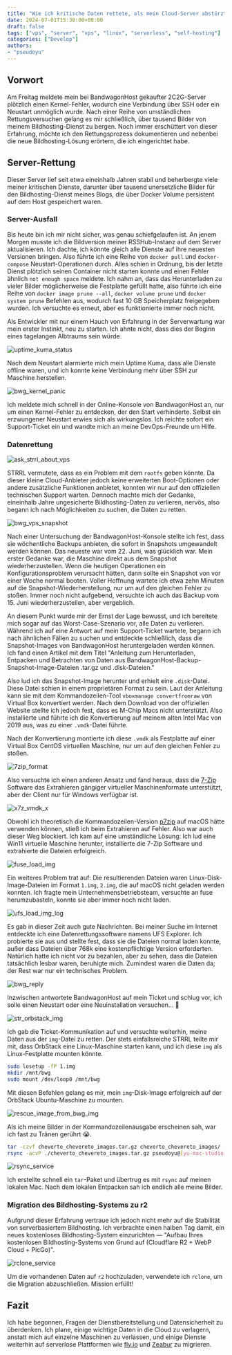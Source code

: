 ```yaml
---
title: "Wie ich kritische Daten rettete, als mein Cloud-Server abstürzte"
date: 2024-07-01T15:30:00+08:00
draft: false
tags: ["vps", "server", "vps", "linux", "serverless", "self-hosting"]
categories: ["Develop"]
authors:
- "pseudoyu"
---
```


## Vorwort

Am Freitag meldete mein bei BandwagonHost gekaufter 2C2G-Server plötzlich einen Kernel-Fehler, wodurch eine Verbindung über SSH oder ein Neustart unmöglich wurde. Nach einer Reihe von umständlichen Rettungsversuchen gelang es mir schließlich, über tausend Bilder von meinem Bildhosting-Dienst zu bergen. Noch immer erschüttert von dieser Erfahrung, möchte ich den Rettungsprozess dokumentieren und nebenbei die neue Bildhosting-Lösung erörtern, die ich eingerichtet habe.

## Server-Rettung

Dieser Server lief seit etwa eineinhalb Jahren stabil und beherbergte viele meiner kritischen Dienste, darunter über tausend unersetzliche Bilder für den Bildhosting-Dienst meines Blogs, die über Docker Volume persistent auf dem Host gespeichert waren.

### Server-Ausfall

Bis heute bin ich mir nicht sicher, was genau schiefgelaufen ist. An jenem Morgen musste ich die Bildversion meiner RSSHub-Instanz auf dem Server aktualisieren. Ich dachte, ich könnte gleich alle Dienste auf ihre neuesten Versionen bringen. Also führte ich eine Reihe von `docker pull` und `docker-compose` Neustart-Operationen durch. Alles schien in Ordnung, bis der letzte Dienst plötzlich seinen Container nicht starten konnte und einen Fehler ähnlich `not enough space` meldete. Ich nahm an, dass das Herunterladen zu vieler Bilder möglicherweise die Festplatte gefüllt hatte, also führte ich eine Reihe von `docker image prune --all`, `docker volume prune` und `docker system prune` Befehlen aus, wodurch fast 10 GB Speicherplatz freigegeben wurden. Ich versuchte es erneut, aber es funktionierte immer noch nicht.

Als Entwickler mit nur einem Hauch von Erfahrung in der Serverwartung war mein erster Instinkt, neu zu starten. Ich ahnte nicht, dass dies der Beginn eines tagelangen Albtraums sein würde.

![uptime_kuma_status](https://image.pseudoyu.com/images/uptime_kuma_status.png)

Nach dem Neustart alarmierte mich mein Uptime Kuma, dass alle Dienste offline waren, und ich konnte keine Verbindung mehr über SSH zur Maschine herstellen.

![bwg_kernel_panic](https://image.pseudoyu.com/images/bwg_kernel_panic.jpg)

Ich meldete mich schnell in der Online-Konsole von BandwagonHost an, nur um einen Kernel-Fehler zu entdecken, der den Start verhinderte. Selbst ein erzwungener Neustart erwies sich als wirkungslos. Ich reichte sofort ein Support-Ticket ein und wandte mich an meine DevOps-Freunde um Hilfe.

### Datenrettung

![ask_strrl_about_vps](https://image.pseudoyu.com/images/ask_strrl_about_vps.png)

STRRL vermutete, dass es ein Problem mit dem `rootfs` geben könnte. Da dieser kleine Cloud-Anbieter jedoch keine erweiterten Boot-Optionen oder andere zusätzliche Funktionen anbietet, konnten wir nur auf den offiziellen technischen Support warten. Dennoch machte mich der Gedanke, eineinhalb Jahre ungesicherte Bildhosting-Daten zu verlieren, nervös, also begann ich nach Möglichkeiten zu suchen, die Daten zu retten.

![bwg_vps_snapshot](https://image.pseudoyu.com/images/bwg_vps_snapshot.png)

Nach einer Untersuchung der BandwagonHost-Konsole stellte ich fest, dass sie wöchentliche Backups anbieten, die sofort in Snapshots umgewandelt werden können. Das neueste war vom 22. Juni, was glücklich war. Mein erster Gedanke war, die Maschine direkt aus dem Snapshot wiederherzustellen. Wenn die heutigen Operationen ein Konfigurationsproblem verursacht hätten, dann sollte ein Snapshot von vor einer Woche normal booten. Voller Hoffnung wartete ich etwa zehn Minuten auf die Snapshot-Wiederherstellung, nur um auf den gleichen Fehler zu stoßen. Immer noch nicht aufgebend, versuchte ich auch das Backup vom 15. Juni wiederherzustellen, aber vergeblich.

An diesem Punkt wurde mir der Ernst der Lage bewusst, und ich bereitete mich sogar auf das Worst-Case-Szenario vor, alle Daten zu verlieren. Während ich auf eine Antwort auf mein Support-Ticket wartete, begann ich nach ähnlichen Fällen zu suchen und entdeckte schließlich, dass die Snapshot-Images von BandwagonHost heruntergeladen werden können. Ich fand einen Artikel mit dem Titel "Anleitung zum Herunterladen, Entpacken und Betrachten von Daten aus BandwagonHost-Backup-Snapshot-Image-Dateien .tar.gz und .disk-Dateien."

Also lud ich das Snapshot-Image herunter und erhielt eine `.disk`-Datei. Diese Datei schien in einem proprietären Format zu sein. Laut der Anleitung kann sie mit dem Kommandozeilen-Tool `vboxmanage convertfromraw` von Virtual Box konvertiert werden. Nach dem Download von der offiziellen Website stellte ich jedoch fest, dass es M-Chip Macs nicht unterstützt. Also installierte und führte ich die Konvertierung auf meinem alten Intel Mac von 2019 aus, was zu einer `.vmdk`-Datei führte.

Nach der Konvertierung montierte ich diese `.vmdk` als Festplatte auf einer Virtual Box CentOS virtuellen Maschine, nur um auf den gleichen Fehler zu stoßen.

![7zip_format](https://image.pseudoyu.com/images/7zip_format.png)

Also versuchte ich einen anderen Ansatz und fand heraus, dass die [7-Zip](https://arc.net/l/quote/tirhqejc) Software das Extrahieren gängiger virtueller Maschinenformate unterstützt, aber der Client nur für Windows verfügbar ist.

![x7z_vmdk_x](https://image.pseudoyu.com/images/x7z_vmdk_x.jpg)

Obwohl ich theoretisch die Kommandozeilen-Version [p7zip](https://github.com/p7zip-project/p7zip) auf macOS hätte verwenden können, stieß ich beim Extrahieren auf Fehler. Also war auch dieser Weg blockiert. Ich kam auf eine umständliche Lösung: Ich lud eine Win11 virtuelle Maschine herunter, installierte die 7-Zip Software und extrahierte die Dateien erfolgreich.

![fuse_load_img](https://image.pseudoyu.com/images/fuse_load_img.png)

Ein weiteres Problem trat auf: Die resultierenden Dateien waren Linux-Disk-Image-Dateien im Format `1.img`, `2.img`, die auf macOS nicht geladen werden konnten. Ich fragte mein Unternehmensbetriebsteam, versuchte an fuse herumzubasteln, konnte sie aber immer noch nicht laden.

![ufs_load_img_log](https://image.pseudoyu.com/images/ufs_load_img_log.jpg)

Es gab in dieser Zeit auch gute Nachrichten. Bei meiner Suche im Internet entdeckte ich eine Datenrettungssoftware namens UFS Explorer. Ich probierte sie aus und stellte fest, dass sie die Dateien normal laden konnte, außer dass Dateien über 768k eine kostenpflichtige Version erforderten. Natürlich hatte ich nicht vor zu bezahlen, aber zu sehen, dass die Dateien tatsächlich lesbar waren, beruhigte mich. Zumindest waren die Daten da; der Rest war nur ein technisches Problem.

![bwg_reply](https://image.pseudoyu.com/images/bwg_reply.png)

Inzwischen antwortete BandwagonHost auf mein Ticket und schlug vor, ich solle einen Neustart oder eine Neuinstallation versuchen... 🤣

![str_orbstack_img](https://image.pseudoyu.com/images/str_orbstack_img.png)

Ich gab die Ticket-Kommunikation auf und versuchte weiterhin, meine Daten aus der `img`-Datei zu retten. Der stets einfallsreiche STRRL teilte mir mit, dass OrbStack eine Linux-Maschine starten kann, und ich diese `img` als Linux-Festplatte mounten könnte.

```bash
sudo losetup -fP 1.img
mkdir /mnt/bwg
sudo mount /dev/loop0 /mnt/bwg
```

Mit diesen Befehlen gelang es mir, mein `img`-Disk-Image erfolgreich auf der OrbStack Ubuntu-Maschine zu mounten.

![rescue_image_from_bwg_img](https://image.pseudoyu.com/images/rescue_image_from_bwg_img.png)

Als ich meine Bilder in der Kommandozeilenausgabe erscheinen sah, war ich fast zu Tränen gerührt 😭.

```bash
tar -czvf cheverto_chevereto_images.tar.gz cheverto_chevereto_images/
rsync -acvP ./cheverto_chevereto_images.tar.gz pseudoyu@[yu-mac-studio]:~/Downloads/
```

![rsync_service](https://image.pseudoyu.com/images/rsync_service.jpg)

Ich erstellte schnell ein `tar`-Paket und übertrug es mit `rsync` auf meinen lokalen Mac. Nach dem lokalen Entpacken sah ich endlich alle meine Bilder.

### Migration des Bildhosting-Systems zu r2

Aufgrund dieser Erfahrung vertraue ich jedoch nicht mehr auf die Stabilität von serverbasiertem Bildhosting. Ich verbrachte einen halben Tag damit, ein neues kostenloses Bildhosting-System einzurichten — "Aufbau Ihres kostenlosen Bildhosting-Systems von Grund auf (Cloudflare R2 + WebP Cloud + PicGo)".

![rclone_service](https://image.pseudoyu.com/images/rclone_service.jpg)

Um die vorhandenen Daten auf `r2` hochzuladen, verwendete ich `rclone`, um die Migration abzuschließen. Mission erfüllt!

## Fazit

Ich habe begonnen, Fragen der Dienstbereitstellung und Datensicherheit zu überdenken. Ich plane, einige wichtige Daten in die Cloud zu verlagern, anstatt mich auf einzelne Maschinen zu verlassen, und einige Dienste weiterhin auf serverlose Plattformen wie [fly.io](https://fly.io) und [Zeabur](https://zeabur.com/) zu migrieren.